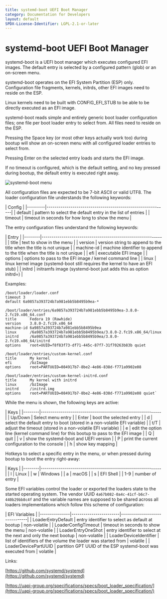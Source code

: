 ```yaml
---
title: systemd-boot UEFI Boot Manager
category: Documentation for Developers
layout: default
SPDX-License-Identifier: LGPL-2.1-or-later
---
```


# systemd-boot UEFI Boot Manager

systemd-boot is a UEFI boot manager which executes configured EFI images. The default entry is selected by a configured pattern (glob) or an on-screen menu.

systemd-boot operates on the EFI System Partition (ESP) only. Configuration file fragments, kernels, initrds, other EFI images need to reside on the ESP.

Linux kernels need to be built with CONFIG\_EFI\_STUB to be able to be directly executed as an EFI image.

systemd-boot reads simple and entirely generic boot loader configuration files; one file per boot loader entry to select from. All files need to reside on the ESP.

Pressing the Space key (or most other keys actually work too) during bootup will show an on-screen menu with all configured loader entries to select from.

Pressing Enter on the selected entry loads and starts the EFI image.

If no timeout is configured, which is the default setting, and no key pressed during bootup, the default entry is executed right away.

![systemd-boot menu](/assets/systemd-boot-menu.png)

All configuration files are expected to be 7-bit ASCII or valid UTF8. The loader configuration file understands the following keywords:

| Config  |
|---------|------------------------------------------------------------|
| default | pattern to select the default entry in the list of entries |
| timeout | timeout in seconds for how long to show the menu           |


The entry configuration files understand the following keywords:

| Entry  |
|--------|------------------------------------------------------------|
| title | text to show in the menu |
| version | version string to append to the title when the title is not unique |
| machine-id | machine identifier to append to the title when the title is not unique |
| efi | executable EFI image |
| options | options to pass to the EFI image / kernel command line |
| linux | linux kernel image (systemd-boot still requires the kernel to have an EFI stub) |
| initrd | initramfs image (systemd-boot just adds this as option initrd=) |


Examples:
```
/boot/loader/loader.conf
timeout 3
default 6a9857a393724b7a981ebb5b8495b9ea-*

/boot/loader/entries/6a9857a393724b7a981ebb5b8495b9ea-3.8.0-2.fc19.x86_64.conf
title      Fedora 19 (Rawhide)
version    3.8.0-2.fc19.x86_64
machine-id 6a9857a393724b7a981ebb5b8495b9ea
linux      /6a9857a393724b7a981ebb5b8495b9ea/3.8.0-2.fc19.x86_64/linux
initrd     /6a9857a393724b7a981ebb5b8495b9ea/3.8.0-2.fc19.x86_64/initrd
options    root=UUID=f8f83f73-df71-445c-87f7-31f70263b83b quiet

/boot/loader/entries/custom-kernel.conf
title      My kernel
efi        /bzImage
options    root=PARTUUID=084917b7-8be2-4e86-838d-f771a9902e08

/boot/loader/entries/custom-kernel-initrd.conf
title      My kernel with initrd
linux      /bzImage
initrd     /initrd.img
options    root=PARTUUID=084917b7-8be2-4e86-838d-f771a9902e08 quiet`
```


While the menu is shown, the following keys are active:

| Keys   |
|--------|------------------------------------------------------------|
| Up/Down | Select menu entry |
| Enter | boot the selected entry |
| d | select the default entry to boot (stored in a non-volatile EFI variable) |
| t/T | adjust the timeout (stored in a non-volatile EFI variable) |
| e | edit the option line (kernel command line) for this bootup to pass to the EFI image |
| Q | quit |
| v | show the systemd-boot and UEFI version |
| P | print the current configuration to the console |
| h | show key mapping |

Hotkeys to select a specific entry in the menu, or when pressed during bootup to boot the entry right-away:



| Keys   |
|--------|------------------------------------------------------------|
| l | Linux |
| w | Windows |
| a | macOS |
| s | EFI Shell |
| 1-9 | number of entry |

Some EFI variables control the loader or exported the loaders state to the started operating system. The vendor UUID `4a67b082-0a4c-41cf-b6c7-440b29bb8c4f` and the variable names are supposed to be shared across all loaders implementations which follow this scheme of configuration:

| EFI Variables |
|---------------|------------------------|-------------------------------|
| LoaderEntryDefault | entry identifier to select as default at bootup  | non-volatile |
| LoaderConfigTimeout | timeout in seconds to show the menu | non-volatile |
| LoaderEntryOneShot | entry identifier to select at the next and only the next bootup | non-volatile |
| LoaderDeviceIdentifier | list of identifiers of the volume the loader was started from | volatile |
| LoaderDevicePartUUID | partition GPT UUID of the ESP systemd-boot was executed from | volatile |


Links:

[https://github.com/systemd/systemd](https://github.com/systemd/systemd)

[https://uapi-group.org/specifications/specs/boot_loader_specification/](https://uapi-group.org/specifications/specs/boot_loader_specification/)
